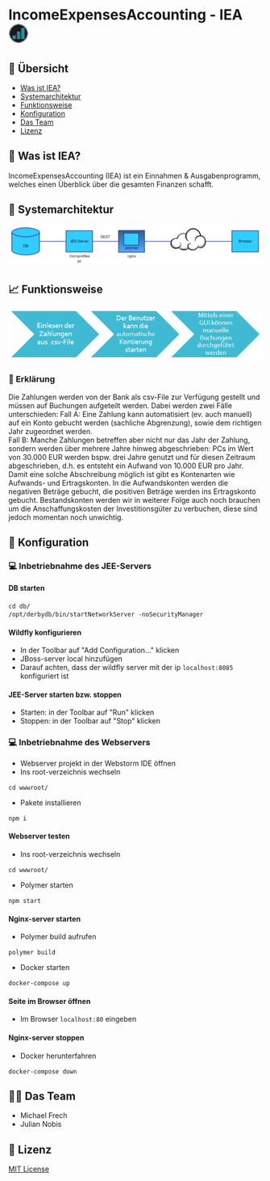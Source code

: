# IncomeExpensesAccounting - IEA <img src="images/Logo.png" width="40" height="40">

## :bookmark_tabs: Übersicht
- [Was ist IEA?](#money_with_wings-was-ist-iea)
- [Systemarchitektur](#statue_of_liberty-systemarchitektur)
- [Funktionsweise](#chart_with_upwards_trend-funktionsweise)
- [Konfiguration](#wrench-konfiguration)
- [Das Team](#guardsman-das-team)
- [Lizenz](#closed_lock_with_key-lizenz)

## :money_with_wings: Was ist IEA?
IncomeExpensesAccounting (IEA) ist ein Einnahmen & Ausgabenprogramm, welches einen Überblick über die gesamten Finanzen schafft.

## :statue_of_liberty: Systemarchitektur
![alt text](images/systemarchitektur.png)

## :chart_with_upwards_trend: Funktionsweise
![alt text](images/funktionsweise.png)

### :newspaper: Erklärung
Die Zahlungen werden von der Bank als csv-File zur Verfügung gestellt und müssen auf Buchungen aufgeteilt werden. Dabei werden zwei Fälle unterschieden: 
Fall A: Eine Zahlung kann automatisiert (ev. auch manuell) auf ein Konto gebucht werden (sachliche Abgrenzung), sowie dem richtigen Jahr zugeordnet werden.  
Fall B: Manche Zahlungen betreffen aber nicht nur das Jahr der Zahlung, sondern werden über mehrere Jahre hinweg abgeschrieben: PCs im Wert von 30.000 EUR werden bspw. drei Jahre genutzt und für diesen Zeitraum abgeschrieben, d.h. es entsteht ein Aufwand von 10.000 EUR pro Jahr. 
Damit eine solche Abschreibung möglich ist gibt es Kontenarten wie Aufwands- und Ertragskonten. In die Aufwandskonten werden die negativen Beträge gebucht, die positiven Beträge werden ins Ertragskonto gebucht.
Bestandskonten werden wir in weiterer Folge auch noch brauchen um die Anschaffungskosten der Investitionsgüter zu verbuchen, diese sind jedoch momentan noch unwichtig.

## :wrench: Konfiguration

### :computer: Inbetriebnahme des JEE-Servers

#### DB starten

```
cd db/
/opt/derbydb/bin/startNetworkServer -noSecurityManager
```

#### Wildfly konfigurieren

- In der Toolbar auf "Add Configuration..." klicken
- JBoss-server local hinzufügen
- Darauf achten, dass der wildfly server mit der ip `localhost:8085` konfiguriert ist

#### JEE-Server starten bzw. stoppen

- Starten: in der Toolbar auf "Run" klicken
- Stoppen: in der Toolbar auf "Stop" klicken


### :computer: Inbetriebnahme des Webservers

- Webserver projekt in der Webstorm IDE öffnen
- Ins root-verzeichnis wechseln
```
cd wwwroot/
```
- Pakete installieren
```
npm i
```

#### Webserver testen

- Ins root-verzeichnis wechseln
```
cd wwwroot/
```
- Polymer starten
```
npm start
```

#### Nginx-server starten

- Polymer build aufrufen
```
polymer build
```
- Docker starten

```
docker-compose up
```

#### Seite im Browser öffnen

- Im Browser `localhost:80` eingeben

#### Nginx-server stoppen

- Docker herunterfahren 

```
docker-compose down
```

## :guardsman: Das Team
- Michael Frech
- Julian Nobis

## :closed_lock_with_key: Lizenz

[MIT License](LICENSE)


